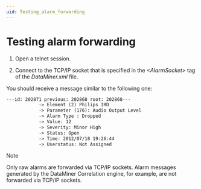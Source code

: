 ```yaml
---
uid: Testing_alarm_forwarding
---
```


# Testing alarm forwarding

1. Open a telnet session.

1. Connect to the TCP/IP socket that is specified in the *\<AlarmSocket>* tag of the *DataMiner.xml* file.

You should receive a message similar to the following one:

```txt
---id: 202871 previous: 202868 root: 202868---
            -> Element (2) Philips IRD
            -> Parameter (176): Audio Output Level
            -> Alarm Type : Dropped
            -> Value: 12
            -> Severity: Minor High
            -> Status: Open
            -> Time: 2012/07/18 19:26:44
            -> Userstatus: Not Assigned
```

> [!NOTE]
> Only raw alarms are forwarded via TCP/IP sockets. Alarm messages generated by the DataMiner Correlation engine, for example, are not forwarded via TCP/IP sockets.
